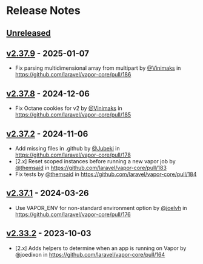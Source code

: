 # Release Notes

## [Unreleased](https://github.com/laravel/vapor-core/compare/v2.37.9...2.0)

## [v2.37.9](https://github.com/laravel/vapor-core/compare/v2.37.8...v2.37.9) - 2025-01-07

* Fix parsing multidimensional array from multipart by [@Vinimaks](https://github.com/Vinimaks) in https://github.com/laravel/vapor-core/pull/186

## [v2.37.8](https://github.com/laravel/vapor-core/compare/v2.37.2...v2.37.8) - 2024-12-06

* Fix Octane cookies for v2 by [@Vinimaks](https://github.com/Vinimaks) in https://github.com/laravel/vapor-core/pull/185

## [v2.37.2](https://github.com/laravel/vapor-core/compare/v2.37.1...v2.37.2) - 2024-11-06

* Add missing files in .github by [@Jubeki](https://github.com/Jubeki) in https://github.com/laravel/vapor-core/pull/178
* [2.x] Reset scoped instances before running a new vapor job by [@themsaid](https://github.com/themsaid) in https://github.com/laravel/vapor-core/pull/183
* Fix tests by [@themsaid](https://github.com/themsaid) in https://github.com/laravel/vapor-core/pull/184

## [v2.37.1](https://github.com/laravel/vapor-core/compare/v2.33.2...v2.37.1) - 2024-03-26

* Use VAPOR_ENV for non-standard environment option by [@joelvh](https://github.com/joelvh) in https://github.com/laravel/vapor-core/pull/176

## [v2.33.2](https://github.com/laravel/cashier/compare/v2.33.1...v2.33.2) - 2023-10-03

* [2.x] Adds helpers to determine when an app is running on Vapor  by @joedixon in https://github.com/laravel/vapor-core/pull/164
